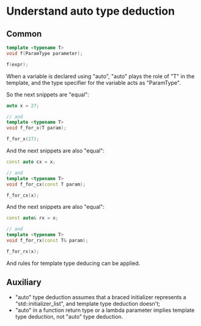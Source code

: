 Understand auto type deduction
==============================

Common
------

```cpp
template <typename T> 
void f(ParamType parameter); 

f(expr); 
```

When a variable is declared using "auto", 
"auto" plays the role of "T" in the template,
and the type specifier for the variable acts as "ParamType".

So the next snippets are "equal":
```cpp
auto x = 27;

// and
template <typename T>
void f_for_x(T param);

f_for_x(27);
```

And the next snippets are also "equal":
```cpp
const auto cx = x;

// and
template <typename T>
void f_for_cx(const T param);

f_for_cx(x);
```

And the next snippets are also "equal":
```cpp
const auto& rx = x;

// and
template <typename T>
void f_for_rx(const T& param);

f_for_rx(x);
```

And rules for template type deducing can be applied.


Auxiliary
---------

- "auto" type deduction assumes that a braced initializer 
  represents a "std::initializer_list",
  and template type deduction doesn't;
- "auto" in a function return type or a lambda parameter
  implies template type deduction, not "auto" type deduction.
